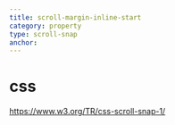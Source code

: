 ```yaml
---
title: scroll-margin-inline-start
category: property
type: scroll-snap
anchor:
---
```


# css

<https://www.w3.org/TR/css-scroll-snap-1/>
